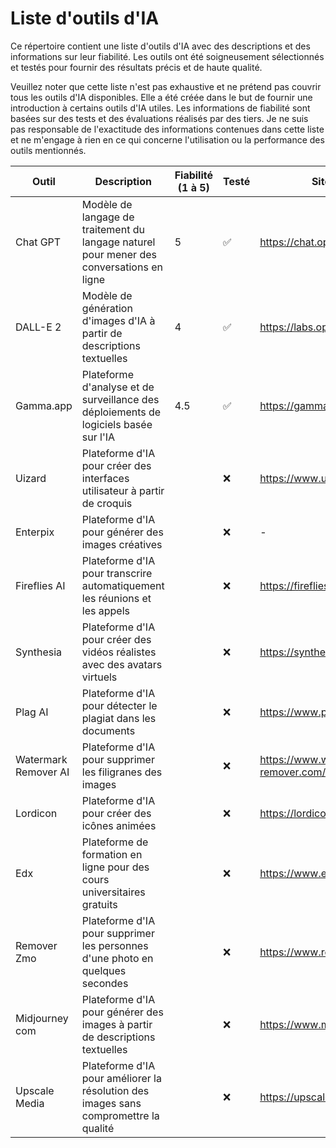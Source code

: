 # Liste d'outils d'IA

Ce répertoire contient une liste d'outils d'IA avec des descriptions et des informations sur leur fiabilité. Les outils ont été soigneusement sélectionnés et testés pour fournir des résultats précis et de haute qualité.

Veuillez noter que cette liste n'est pas exhaustive et ne prétend pas couvrir tous les outils d'IA disponibles. Elle a été créée dans le but de fournir une introduction à certains outils d'IA utiles. Les informations de fiabilité sont basées sur des tests et des évaluations réalisés par des tiers. Je ne suis pas responsable de l'exactitude des informations contenues dans cette liste et ne m'engage à rien en ce qui concerne l'utilisation ou la performance des outils mentionnés.

| Outil        | Description   | Fiabilité (1 à 5) | Testé | Site Web |
|--------------|---------------|--------------------|-------|----------|
| Chat GPT     | Modèle de langage de traitement du langage naturel pour mener des conversations en ligne | 5 | ✅ | https://chat.openai.com/ |
| DALL-E 2     | Modèle de génération d'images d'IA à partir de descriptions textuelles | 4 | ✅ | https://labs.openai.com/ |
| Gamma.app | Plateforme d'analyse et de surveillance des déploiements de logiciels basée sur l'IA | 4.5 | ✅ | https://gamma.app/ |
| Uizard       | Plateforme d'IA pour créer des interfaces utilisateur à partir de croquis |  | ❌ | https://www.uizard.io/ |
| Enterpix     | Plateforme d'IA pour générer des images créatives |  | ❌ | - |
| Fireflies AI | Plateforme d'IA pour transcrire automatiquement les réunions et les appels |  | ❌ | https://fireflies.ai/ |
| Synthesia    | Plateforme d'IA pour créer des vidéos réalistes avec des avatars virtuels |  | ❌ | https://synthesia.io/ |
| Plag AI      | Plateforme d'IA pour détecter le plagiat dans les documents |  | ❌ | https://www.plag.ai/ |
| Watermark Remover AI | Plateforme d'IA pour supprimer les filigranes des images |  | ❌ | https://www.watermark-remover.com/ |
| Lordicon     | Plateforme d'IA pour créer des icônes animées |  | ❌ | https://lordicon.com/ |
| Edx | Plateforme de formation en ligne pour des cours universitaires gratuits |  | ❌ | https://www.edx.org/ |
| Remover Zmo | Plateforme d'IA pour supprimer les personnes d'une photo en quelques secondes |  | ❌ | https://www.removerzmo.com/ |
| Midjourney com | Plateforme d'IA pour générer des images à partir de descriptions textuelles |  | ❌ | https://www.midjourney.com/ |
| Upscale Media | Plateforme d'IA pour améliorer la résolution des images sans compromettre la qualité |  | ❌ | https://upscale.media/ |
